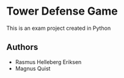 # Tower Defense Game
This is an exam project created in Python

## Authors
- Rasmus Helleberg Eriksen
- Magnus Quist